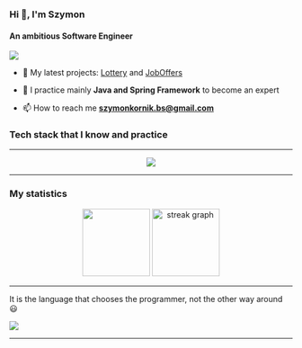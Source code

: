 <h3>Hi 👋, I'm Szymon</h3>
<h4>An ambitious Software Engineer</h4>

![](https://komarev.com/ghpvc/?username=szykor18)

- 🔭 My latest projects: [Lottery](https://github.com/szykor18/Lottery) and [JobOffers](https://github.com/szykor18/JobOffers)

- 🌱 I practice mainly **Java and Spring Framework** to become an expert

- 📫 How to reach me **szymonkornik.bs@gmail.com**

<h3 align="left">Tech stack that I know and practice</h3>
<p align="left">
</p>
<hr>
<p align="center">
  <a href="https://skillicons.dev">
    <img src="https://skillicons.dev/icons?i=java,spring,hibernate,postgresql,mysql,mongodb,redis,git,docker,linux,idea,maven,python,html,css" />
  </a>
</p>
<!-- <hr> -->
<!-- ![Szymon's GitHub stats](https://github-readme-stats.vercel.app/api?username=szykor18&show_icons=true&theme=gotham) -->
<hr>
<h3 align="left">My statistics</h3>
<div align="center">
  <img src="https://github-readme-stats.vercel.app/api/top-langs/?username=szykor18&layout=compact&theme=dark&hide_border=true" height="120"/>
  <img src="https://streak-stats.demolab.com?user=szykor18&locale=en&mode=daily&theme=dark&hide_border=true&date_format=j M[ Y]" height="120" alt="streak graph"  />
</div>
<hr>
<div>
  <p>It is the language that chooses the programmer, not the other way around 😃</p>
  <img src="https://github.com/szykor18/szykor18/assets/115345580/195de64c-2a4f-4013-9ce8-9b9a62735258" />
</div>
<hr>

